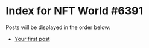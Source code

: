 # Index for NFT World #6391
Posts will be displayed in the order below:

- [Your first post](./001-first.md)

